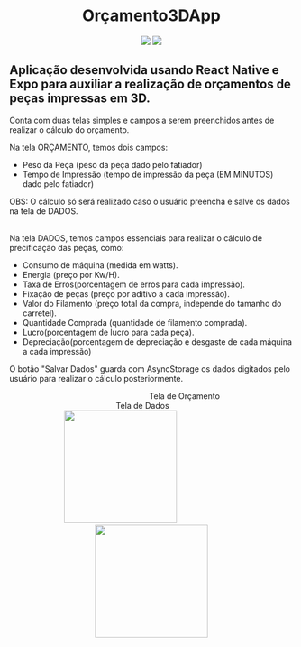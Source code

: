 <h1 align="center"> Orçamento3DApp </h1>
<p align="center">
<img src="https://img.shields.io/badge/Expo-0.6.2-blue"/>
<img src="https://img.shields.io/badge/Status%3A-In%20Progress-green"/>
</p>

<h2>Aplicação desenvolvida usando React Native e Expo para auxiliar a realização de orçamentos de peças impressas em 3D.</h2>
<p>Conta com duas telas simples e campos a serem preenchidos antes de realizar o cálculo do orçamento.<br>
<p> Na tela ORÇAMENTO, temos dois campos:
 <ul>
   <li>Peso da Peça (peso da peça dado pelo fatiador)</li>  
   <li>Tempo de Impressão (tempo de impressão da peça (EM MINUTOS) dado pelo fatiador)</li>
 </ul>
 OBS: O cálculo só será realizado caso o usuário preencha e salve os dados na tela de DADOS.<br><br>
<p> Na tela DADOS, temos campos essenciais para realizar o cálculo de precificação das peças, como: 
<ul> 
  <li>Consumo de máquina (medida em watts).</li>
  <li>Energia (preço por Kw/H).</li>
  <li>Taxa de Erros(porcentagem de erros para cada impressão).</li>
  <li>Fixação de peças (preço por aditivo a cada impressão).</li> 
  <li>Valor do Filamento (preço total da compra, independe do tamanho do carretel).</li>
  <li>Quantidade Comprada (quantidade de filamento comprada).</li>
  <li>Lucro(porcentagem de lucro para cada peça).</li>
  <li>Depreciação(porcentagem de depreciação e desgaste de cada máquina a cada impressão)</li>
</ul>
<p> O botão "Salvar Dados" guarda com AsyncStorage os dados digitados pelo usuário para realizar o cálculo posteriormente.<br>

<div>
&#160&#160&#160&#160&#160&#160&#160&#160&#160&#160&#160&#160&#160&#160&#160&#160&#160&#160&#160&#160&#160&#160&#160&#160&#160&#160&#160&#160&#160&#160&#160&#160&#160&#160&#160&#160&#160&#160&#160&#160&#160&#160&#160&#160&#160&#160&#160&#160&#160&#160&#160&#160&#160&#160&#160&#160&#160&#160&#160&#160&#160&#160
Tela de Orçamento 
&#160&#160&#160&#160&#160&#160&#160&#160&#160&#160&#160&#160&#160&#160&#160&#160&#160&#160&#160&#160&#160&#160&#160&#160&#160&#160&#160&#160&#160&#160&#160&#160&#160&#160&#160&#160&#160&#160&#160&#160&#160&#160&#160&#160&#160&#160&#160
Tela de Dados
</div>

<div align="center" >
<img src="https://user-images.githubusercontent.com/28853497/224380304-ecc6f5e3-0657-4328-ad02-4b6258a75c9c.jpeg" width="200" />
&#160&#160&#160&#160&#160&#160&#160&#160&#160&#160&#160&#160&#160&#160&#160&#160&#160&#160&#160&#160&#160&#160&#160&#160&#160&#160&#160
<img src="https://user-images.githubusercontent.com/28853497/224381317-a5a7378e-d994-4ad4-ae4f-aafe06b2703b.jpeg" width="200"/>
</div><br>

